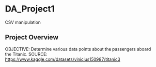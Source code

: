 # DA_Project1
CSV manipulation
## Project Overview
OBJECTIVE: Determine various data points about the passengers aboard the Titanic.
SOURCE: https://www.kaggle.com/datasets/vinicius150987/titanic3
## 